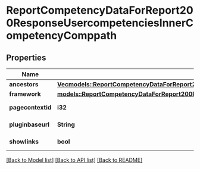 # ReportCompetencyDataForReport200ResponseUsercompetenciesInnerCompetencyComppath

## Properties

Name | Type | Description | Notes
------------ | ------------- | ------------- | -------------
**ancestors** | [**Vec<models::ReportCompetencyDataForReport200ResponseUsercompetenciesInnerCompetencyComppathAncestorsInner>**](report_competency_data_for_report_200_response_usercompetencies_inner_competency_comppath_ancestors_inner.md) |  | 
**framework** | [**models::ReportCompetencyDataForReport200ResponseUsercompetenciesInnerCompetencyComppathFramework**](report_competency_data_for_report_200_response_usercompetencies_inner_competency_comppath_framework.md) |  | 
**pagecontextid** | **i32** | pagecontextid | [default to null]
**pluginbaseurl** | **String** | pluginbaseurl | [default to null]
**showlinks** | **bool** | showlinks | [default to null]

[[Back to Model list]](../README.md#documentation-for-models) [[Back to API list]](../README.md#documentation-for-api-endpoints) [[Back to README]](../README.md)


